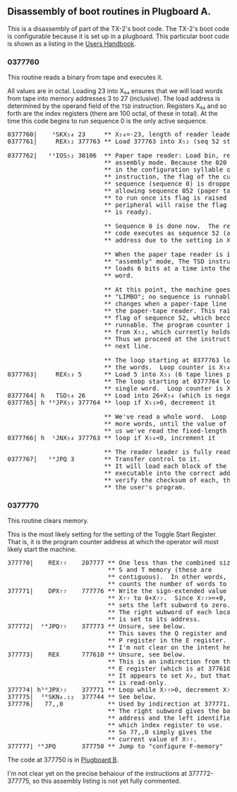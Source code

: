 ## Disassembly of boot routines in Plugboard A.

This is a disassembly of part of the TX-2's boot code. The TX-2's boot
code is configurable because it is set up in a plugboard.  This
particular boot code is shown as a listing in the [Users
Handbook](../documentation#UH).

### 0377760

This routine reads a binary from tape and executes it.

All values are in octal.  Loading 23 into X₅₄ ensures that we will
load words from tape into memory addresses 3 to 27 (inclusive).  The
load address is determined by the operand field of the `TSD`
instruction.  Registers X₅₂ and so forth are the index registers
(there are 100 octal, of these in total).  At the time this code
begins to run sequence 0 is the only active sequence.

<pre>
0377760|    ¹SKX₅₄ 23     ** X₅₄=-23, length of reader leader.
0377761|     REX₅₂ 377763 ** Load 377763 into X₅₂ (seq 52 start point)

0377762|   ²¹IOS₅₂ 30106  ** Paper tape reader: Load bin, read
                          ** assembly mode. Because the 020 bit was set
                          ** in the configuration syllable of the IOS
                          ** instruction, the flag of the current
                          ** sequence (sequence 0) is dropped,
                          ** allowing sequence 052 (paper tape reader)
                          ** to run once its flag is raised (the
                          ** peripheral will raise the flag when data
                          ** is ready).

                          ** Sequence 0 is done now.  The remaining
                          ** code executes as sequence 52 (at the next
                          ** address due to the setting in X₅₂).

                          ** When the paper tape reader is in
                          ** "assembly" mode, The TSD instruction
                          ** loads 6 bits at a time into the 36-bit
                          ** word.

                          ** At this point, the machine goes into
                          ** "LIMBO"; no sequence is runnable.  This
                          ** changes when a paper-tape line is read by
                          ** the paper-tape reader. This raises the
                          ** flag of sequence 52, which becomes
                          ** runnable. The program counter is restored
                          ** from X₅₂, which currently holds 377763.
                          ** Thus we proceed at the instruction on the
                          ** next line.

                          ** The loop starting at 0377763 loads all
                          ** the words.  Loop counter is X₅₄.
0377763|     REX₅₃ 5      ** Load 5 into X₅₃ (6 tape lines per word)
                          ** The loop starting at 0377764 loads a
                          ** single word.  Loop counter is X₅₃.
0377764| h   TSD₅₄ 26     ** Load into 26+X₅₄ (which is negative)
0377765| h ³⁶JPX₅₃ 377764 ** loop if X₅₃>0, decrement it

                          ** We've read a whole word.  Loop to read
                          ** more words, until the value of X₅₄ tells
                          ** us we've read the fixed-length prefix.
0377766| h  ¹JNX₅₄ 377763 ** loop if X₅₄<0, increment it

                          ** The reader leader is fully read.
0377767|   ¹⁴JPQ 3        ** Transfer control to it.
                          ** It will load each block of the
                          ** executable into the correct address and
                          ** verify the checksum of each, then call
                          ** the user's program.
</pre>


### 0377770

This routine clears memory.

This is the most likely setting for the setting of the Toggle Start
Register.  That is, it is the program counter address at which the
operator will most likely start the machine.

<pre>
377770|    REX₇₇    207777 ** One less than the combined size of
                           ** S and T memory (these are
                           ** contiguous).  In other words, this
                           ** counts the number of words to clear.
377771|    DPX₇₇    777776 ** Write the sign-extended value of
                           ** X₇₇ to 0+X₇₇.  Since X₇₇>=+0, this
                           ** sets the left subword to zero.
                           ** The right wubword of each location
                           ** is set to its address.
377772|  ¹⁴JPQ₇₇    377773 ** Unsure, see below.
                           ** This saves the Q register and
                           ** P register in the E register.
                           ** I'm not clear on the intent here.
377773|    REX      777610 ** Unsure, see below.
                           ** This is an indirection from the
                           ** E register (which is at 377610).
                           ** It appears to set X₀, but that
                           ** is read-only.
377774| h³⁶JPX₇₇    377771 ** Loop while X₇₇>0, decrement X₇₇.
377775|  ³⁰SKN₄.₁₂  377744 ** See below.
377776|   77,,0            ** Used by indirection at 377771.
                           ** The right subword gives the base
                           ** address and the left identifies
                           ** which index register to use.
                           ** So 77,,0 simply gives the
                           ** current value of X₇₇.
377777| ¹⁴JPQ       377750 ** Jump to "configure F-memory"
</pre>

The code at 377750 is in [Plugboard B](plugboard-B#3777750).

I'm not clear yet on the precise behaiour of the instructions at
377772-377775, so this assembly listing is not yet fully commented.
